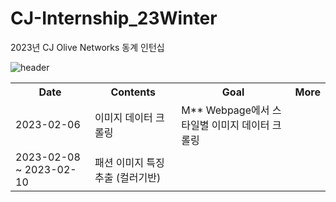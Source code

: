 # CJ-Internship_23Winter
2023년 CJ Olive Networks 동계 인턴십


![header](https://capsule-render.vercel.app/api?type=Rounded&color=gradient&height=100&section=footer&text=2023년%20CJ%20Olive%20Networks%20동계인턴십%20Image%20Retrieval%20&fontSize=30)

<table>
  <th> Date </th>
  <th> Contents </th>
  <th> Goal </th>
  <th> More </th>
  <tr>
    <td> 2023-02-06 </td>
    <td> 이미지 데이터 크롤링 </td>
    <td> 
        M** Webpage에서 스타일별 이미지 데이터 크롤링
    </td>
    <td>  </td>
  </tr>
  
  <tr>
    <td> 2023-02-08 ~ 2023-02-10 </td>
    <td> 패션 이미지 특징 추출 (컬러기반) </td>
    <td></td>
    <td></td>
  </tr
  
